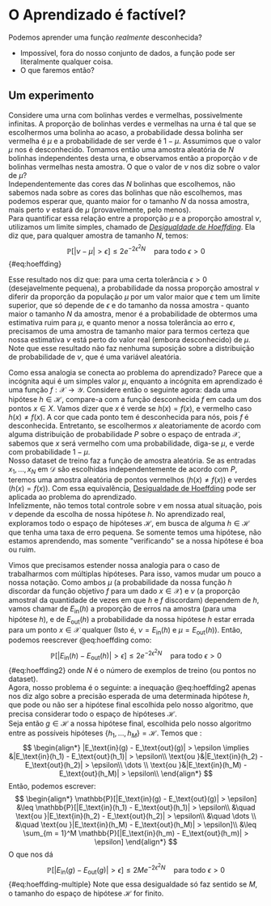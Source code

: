 # O Aprendizado é factível?
Podemos aprender uma função *realmente* desconhecida?
 - Impossível, fora do nosso conjunto de dados, a função pode ser literalmente qualquer coisa.
 - O que faremos então?

## Um experimento
Considere uma urna com bolinhas verdes e vermelhas, possivelmente infinitas. A proporção de bolinhas verdes e vermelhas na urna é tal que se escolhermos uma bolinha ao acaso, a probabilidade dessa bolinha ser vermelha é $\mu$ e a probabilidade de ser verde é $1 - \mu$. Assumimos que o valor $\mu$ nos é desconhecido. Tomamos então uma amostra aleatória de $N$ bolinhas independentes desta urna, e observamos então a proporção $\nu$ de bolinhas vermelhas nesta amostra. O que o valor de $\nu$ nos diz sobre o valor de $\mu$?\
Independentemente das cores das $N$ bolinhas que escolhemos, não sabemos nada sobre as cores das bolinhas que não escolhemos, mas podemos esperar que, quanto maior for o tamanho $N$ da nossa amostra, mais perto $\nu$ estará de $\mu$ (provavelmente, pelo menos).\
Para quantificar essa relação entre a proporção $\mu$ e a proporção amostral $\nu$, utilizamos um limite simples, chamado de [*Desigualdade de Hoeffding*](https://en.wikipedia.org/wiki/Hoeffding%27s_inequality). Ela diz que, para qualquer amostra de tamanho $N$, temos:
$$
\mathbb{P}[|\nu - \mu| > \epsilon] \leq 2e ^{-2 \epsilon ^ 2 N} \quad \text{para todo } \epsilon > 0
$${#eq:hoeffding}

Esse resultado nos diz que: para uma certa tolerância $\epsilon > 0$ (desejavelmente pequena), a probabilidade da nossa proporção amostral $\nu$ diferir da proporção da população $\mu$ por um valor maior que $\epsilon$ tem um limite superior, que só depende de $\epsilon$ e do tamanho da nossa amostra - quanto maior o tamanho $N$ da amostra, menor é a probabilidade de obtermos uma estimativa ruim para $\mu$, e quanto menor a nossa tolerância ao erro $\epsilon$, precisamos de uma amostra de tamanho maior para termos certeza que nossa estimativa $\nu$ está perto do valor real (embora desconhecido) de $\mu$.\
Note que esse resultado não faz nenhuma suposição sobre a distribuição de probabilidade de $\nu$, que é uma variável aleatória.

Como essa analogia se conecta ao problema do aprendizado? Parece que a incógnita aqui é um simples valor $\mu$, enquanto a incógnita em aprendizado é uma função $f: \mathcal{X} \to \mathcal{Y}$. Considere então o seguinte agora: dada uma hipótese $h \in \mathcal{H}$, compare-a com a função desconhecida $f$ em cada um dos pontos $x \in X$. Vamos dizer que $x$ é verde se $h(x) = f(x)$, e vermelho caso $h(x) \neq f(x)$. A cor que cada ponto tem é desconhecida para nós, pois $f$ é desconhecida. Entretanto, se escolhermos $x$ aleatoriamente de acordo com alguma distribuição de probabilidade $P$ sobre o espaço de entrada $\mathcal{X}$, sabemos que $x$ será vermelho com uma probabilidade, diga-se $\mu$, e verde com probabilidade $1 - \mu$.\
Nosso dataset de treino faz a função de amostra aleatória. Se as entradas $x_1, \dots, x_N$ em $\mathcal{D}$ são escolhidas independentemente de acordo com $P$, teremos uma amostra aleatória de pontos vermelhos $(h(x) \neq f(x))$ e verdes $(h(x) = f(x))$. Com essa equivalência, [Desigualdade de Hoeffding](#eq:hoeffding) pode ser aplicada ao problema do aprendizado.\
Infelizmente, não temos total controle sobre $\nu$ em nossa atual situação, pois $\nu$ depende da escolha de nossa hipótese $h$. No aprendizado real, exploramos todo o espaço de hipóteses $\mathcal{H}$, em busca de alguma $h \in \mathcal{H}$ que tenha uma taxa de erro pequena. Se somente temos uma hipótese, não estamos aprendendo, mas somente "verificando" se a nossa hipótese é boa ou ruim.

Vimos que precisamos estender nossa analogia para o caso de trabalharmos com múltiplas hipóteses. Para isso, vamos mudar um pouco a nossa notação. Como ambos $\mu$ (a probabilidade da nossa função $h$ discordar da função objetivo $f$ para um dado $x \in \mathcal{X}$) e $\nu$ (a proporção amostral da quantidade de vezes em que $h$ e $f$ discordam) dependem de $h$, vamos chamar de $E_\text{in}(h)$ a proporção de erros na amostra (para uma hipótese $h$), e de $E_\text{out}(h)$ a probabilidade da nossa hipótese $h$ estar errada para um ponto $x \in \mathcal{X}$ qualquer (Isto é, $\nu = E_\text{in}(h)$ e $\mu = E_\text{out}(h)$). Então, podemos reescrever @eq:hoeffding como:
$$
\mathbb{P}[|E_\text{in}(h) - E_\text{out}(h)| > \epsilon] \leq 2e ^{-2 \epsilon ^ 2 N} \quad \text{para todo } \epsilon > 0
$${#eq:hoeffding2}
onde $N$ é o número de exemplos de treino (ou pontos no dataset).\
Agora, nosso problema é o seguinte: a inequação @eq:hoeffding2 apenas nos diz algo sobre a precisão esperada de uma determinada hipótese $h$, que pode ou não ser a hipótese final escolhida pelo nosso algoritmo, que precisa considerar todo o espaço de hipóteses $\mathcal{H}$.\
Seja então $g \in \mathcal{H}$ a nossa hipótese final, escolhida pelo nosso algoritmo entre as possíveis hipóteses $\{h_1, \dots, h_M\} = \mathcal{H}$. Temos que :
$$
\begin{align*}
   |E_\text{in}(g) - E_\text{out}(g)| > \epsilon \implies
   &|E_\text{in}(h_1) - E_\text{out}(h_1)| > \epsilon\\
   \text{ou }&|E_\text{in}(h_2) - E_\text{out}(h_2)| > \epsilon\\
   \dots \\
   \text{ou }&|E_\text{in}(h_M) - E_\text{out}(h_M)| > \epsilon\\
\end{align*}
$$
Então, podemos escrever:
$$
\begin{align*}
   \mathbb{P}[|E_\text{in}(g) - E_\text{out}(g)| > \epsilon] &\leq
   \mathbb{P}[|E_\text{in}(h_1) - E_\text{out}(h_1)| > \epsilon\\
   &\quad \text{ou }|E_\text{in}(h_2) - E_\text{out}(h_2)| > \epsilon\\
   &\quad \dots \\
   &\quad \text{ou }|E_\text{in}(h_M) - E_\text{out}(h_M)| > \epsilon]\\
   &\leq \sum_{m = 1}^M \mathbb{P}[|E_\text{in}(h_m) - E_\text{out}(h_m)| > \epsilon]
\end{align*}
$$
O que nos dá
$$
\mathbb{P}[|E_\text{in}(g) - E_\text{out}(g)| > \epsilon] \leq
2Me ^{-2 \epsilon ^ 2 N} \quad \text{para todo } \epsilon > 0
$${#eq:hoeffding-multiple}
Note que essa desigualdade só faz sentido se $M$, o tamanho do espaço de hipótese $\mathcal{H}$ for finito.